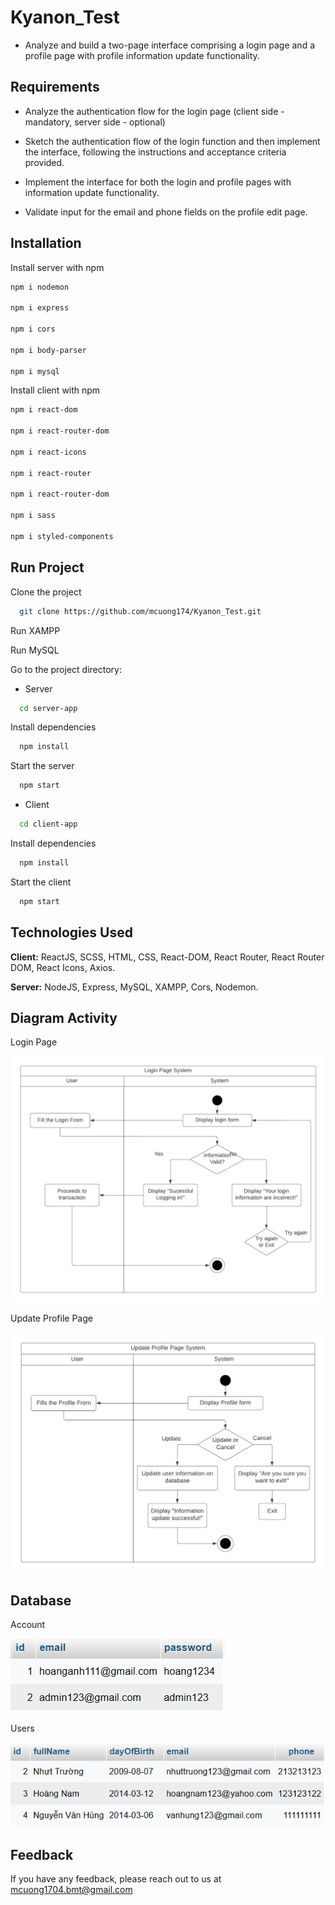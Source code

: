 ﻿
# Kyanon_Test


- Analyze and build a two-page interface comprising a login page and a profile page with profile information update functionality.


## Requirements

- Analyze the authentication flow for the login page (client side - mandatory, server side - optional)

- Sketch the authentication flow of the login function and then implement the interface, following the instructions and acceptance criteria provided.

- Implement the interface for both the login and profile pages with information update functionality.

- Validate input for the email and phone fields on the profile edit page.

## Installation

Install server with npm

```bash
npm i nodemon

npm i express

npm i cors

npm i body-parser

npm i mysql
```

Install client with npm

```bash
npm i react-dom

npm i react-router-dom

npm i react-icons

npm i react-router

npm i react-router-dom

npm i sass

npm i styled-components
```
## Run Project

Clone the project

```bash
  git clone https://github.com/mcuong174/Kyanon_Test.git
```

Run XAMPP 

Run MySQL

Go to the project directory: 

- Server

```bash
  cd server-app
```

Install dependencies

```bash
  npm install
```

Start the server

```bash
  npm start
```

- Client


```bash
  cd client-app
```

Install dependencies

```bash
  npm install
```

Start the client

```bash
  npm start
```

## Technologies Used

**Client:** ReactJS, SCSS, HTML, CSS, React-DOM, React Router, React Router DOM, React Icons, Axios.

**Server:** NodeJS, Express, MySQL, XAMPP, Cors, Nodemon.


## Diagram Activity

Login Page

![App Screenshot](https://raw.githubusercontent.com/mcuong174/kyanon-test/main/Diagram/Login%20Page%20System.png?token=GHSAT0AAAAAAB7TELG2ZUSUYFBSK3ATTSVGZAE52TA)


Update Profile Page

![App Screenshot](https://raw.githubusercontent.com/mcuong174/kyanon-test/main/Diagram/Update%20Profile%20Page%20System.png?token=GHSAT0AAAAAAB7TELG2ZFQZMSGF73SISTQUZAE527Q)

## Database

Account

![App Screenshot](https://raw.githubusercontent.com/mcuong174/kyanon-test/main/Diagram/account.PNG)

Users

![App Screenshot](https://raw.githubusercontent.com/mcuong174/kyanon-test/main/Diagram/users.PNG)


## Feedback

If you have any feedback, please reach out to us at mcuong1704.bmt@gmail.com


